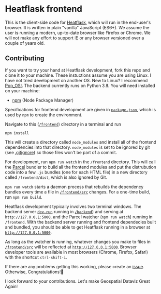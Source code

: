 # Heatflask frontend 
This is the client-side code for [Heatflask](https://www.heatflask.com), which will run in the end-user's browser.  It is written in plain "vanilla" JavaScript (ES6+).  We assume the user is running a modern, up-to-date browser like Firefox or Chrome.  We will not make any effort to support IE or any browser versioned over a couple of years old. 

## Contributing
If you want to try your hand at Heatflask development, fork this repo and clone it to your machine.  These instuctions assume you are using Linux.  I have not tried development on another OS. New to Linux? I recommend [Pop_OS!](https://system76.com/pop). The backend currently runs on Python 3.8. You will need installed on your machine:
  * [npm](https://www.npmjs.com) (Node Package Manager)

Specifications for frontend development are given in [`package.json`](/frontend/package.json), which is used by `npm` to create the environment.

Navigate to this ([`/frontend`](/frontend)) directory in a terminal and run
```
npm install
```

This will create a directory called `node_modules` and install all of the frontend dependencies into that directory.  `node_modules` is set to be ignored by git (see [.gitignore](/.gitignore)) so those files won't be part of a commit.

For development, run `npm run watch` in the `/frontend` directory.  This will call the [Parcel](https://www.parceljs.com) bundler to build all the frontend modules and put the distrubution code into a few `.js` bundles (one for each HTML file) in a new directory called `/frontend/dist`, which is also ignored by Git.

`npm run watch` starts a daemon process that rebuilds the dependency bundles every time a file in [`/frontend/src`](/frontend/src) changes. For a one-time build, run `npm run build`.

Heatflask development typically involves two terminal windows. The backend server [`dev-run`](/backend/dev-run) running in [`/backend`](/backend)) and serving at `http://127.0.0.1:5000`, and the Parcel watcher (`npm run watch`) running in `/frontend`.  With the backend server running and frontend dependecies built and bundled, you should be able to get Heatflask running in a browser at [`http://127.0.0.1:5000`](http://127.0.0.1:5000).

As long as the watcher is running, whatever changes you make to files in [`/frontend/src`](/frontend/src) will be reflected at [`http://127.0.0.1:5000`](http://127.0.0.1:5000).  Browser developer tools are available in most browsers (Chrome, Firefox, Safari) with the shortcut `ctrl-shift-i`.

If there are any problems getting this working, please create an [issue](https://github.com/ebrensi/heatflask/issues). Otherwise, Congratulations!🥳

I look forward to your contributions.  Let's make Geospatial Dataviz Great Again!

